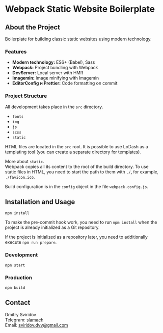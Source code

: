 # Webpack Static Website Boilerplate

## About the Project

Boilerplate for building classic static websites using modern technology.

### Features
- **Modern technology:** ES6+ (Babel), Sass
- **Webpack:** Project bundling with Webpack
- **DevServer:** Local server with HMR
- **Imagemin:** Image minifying with Imagemin
- **EditorConfig и Prettier:** Code formatting on commit

### Project Structure
All development takes place in the `src` directory.
- `fonts`
- `img`
- `js`
- `scss`
- `static`

HTML files are located in the `src` root. It is possible to use LoDash as a templating tool (you can create a separate directory for templates).

More about `static`.  
Webpack copies all its content to the root of the build directory. To use static files in HTML, you need to start the path to them with `./`, for example, `./favicon.ico`.

Build configuration is in the `config` object in the file `webpack.config.js`.

## Installation and Usage
```
npm install
```

To make the pre-commit hook work, you need to run `npm install` when the project is already initialized as a Git repository.

If the project is initialized as a repository later, you need to additionally execute `npm run prepare`.

### Development
```
npm start
```

### Production
```
npm build
```

## Contact
Dmitry Sviridov  
Telegram: [slamach](https://t.me/slamach)  
Email: sviridov.dvv@gmail.com
